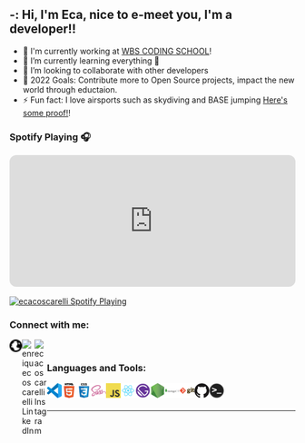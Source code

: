 <!-- REFERENCE -->
<!-- https://www.youtube.com/watch?v=n6d4KHSKqGk -->
<!-- https://github.com/codeSTACKr/codeSTACKr/blob/master/README.md -->

## -: Hi, I'm Eca, nice to e-meet you, I'm a developer!!

- 🔭 I'm currently working at [WBS CODING SCHOOL][Wbs]!
- 🌱 I’m currently learning everything 🤣
- 👯 I’m looking to collaborate with other developers
- 🥅 2022 Goals: Contribute more to Open Source projects, impact the new world through eductaion.
- ⚡ Fun fact: I love airsports such as skydiving and BASE jumping [Here's some proof!][youtubereel]!

### Spotify Playing 🎧

<iframe style="border-radius:12px" src="https://open.spotify.com/embed/episode/2esiyT9GTerQWWCn6PCctS?utm_source=generator" width="100%" height="232" frameBorder="0" allowfullscreen="" allow="autoplay; clipboard-write; encrypted-media; fullscreen; picture-in-picture"></iframe>

[<img src="https://res.cloudinary.com/dbggt3o28/image/upload/v1656362264/long_term_ezoome.png" alt="ecacoscarelli Spotify Playing" width="350" />](https://open.spotify.com/user/caf7edctq04na4zb72vbttzko)

### Connect with me:

[<img align="left" alt="ecacoscarelli.com" width="22px" src="https://raw.githubusercontent.com/iconic/open-iconic/master/svg/globe.svg" />][website]
[<img align="left" alt="enriquecoscarelli LinkedIn" width="22px" src="https://cdn.jsdelivr.net/npm/simple-icons@v3/icons/linkedin.svg" />][linkedin]
[<img align="left" alt="ecacoscarelli Instagram" width="22px" src="https://cdn.jsdelivr.net/npm/simple-icons@v3/icons/instagram.svg" />][instagram]

<br />

### Languages and Tools:

<img align="left" alt="Visual Studio Code" width="26px" src="https://raw.githubusercontent.com/github/explore/80688e429a7d4ef2fca1e82350fe8e3517d3494d/topics/visual-studio-code/visual-studio-code.png" />
<img align="left" alt="HTML5" width="26px" src="https://raw.githubusercontent.com/github/explore/80688e429a7d4ef2fca1e82350fe8e3517d3494d/topics/html/html.png" />
<img align="left" alt="CSS3" width="26px" src="https://raw.githubusercontent.com/github/explore/80688e429a7d4ef2fca1e82350fe8e3517d3494d/topics/css/css.png" />
<img align="left" alt="Sass" width="26px" src="https://raw.githubusercontent.com/github/explore/80688e429a7d4ef2fca1e82350fe8e3517d3494d/topics/sass/sass.png" />
<img align="left" alt="JavaScript" width="26px" src="https://raw.githubusercontent.com/github/explore/80688e429a7d4ef2fca1e82350fe8e3517d3494d/topics/javascript/javascript.png" />
<img align="left" alt="React" width="26px" src="https://raw.githubusercontent.com/github/explore/80688e429a7d4ef2fca1e82350fe8e3517d3494d/topics/react/react.png" />
<img align="left" alt="Gatsby" width="26px" src="https://raw.githubusercontent.com/github/explore/e94815998e4e0713912fed477a1f346ec04c3da2/topics/gatsby/gatsby.png" />
<img align="left" alt="Node.js" width="26px" src="https://raw.githubusercontent.com/github/explore/80688e429a7d4ef2fca1e82350fe8e3517d3494d/topics/nodejs/nodejs.png" />
<img align="left" alt="MongoDB" width="26px" src="https://raw.githubusercontent.com/github/explore/80688e429a7d4ef2fca1e82350fe8e3517d3494d/topics/mongodb/mongodb.png" />
<img align="left" alt="Git" width="26px" src="https://raw.githubusercontent.com/github/explore/80688e429a7d4ef2fca1e82350fe8e3517d3494d/topics/git/git.png" />
<img align="left" alt="GitHub" width="26px" src="https://raw.githubusercontent.com/github/explore/78df643247d429f6cc873026c0622819ad797942/topics/github/github.png" />
<img align="left" alt="Terminal" width="26px" src="https://raw.githubusercontent.com/github/explore/80688e429a7d4ef2fca1e82350fe8e3517d3494d/topics/terminal/terminal.png" />

<br />
<br />

---
<!-- 
### 📺 Latest YouTube Videos

<!-- YOUTUBE:START -->
<!-- - [🛑 Don't MISS These Amazing Web Dev Videos! (STACKr News 2021, Issue #8)](https://www.youtube.com/watch?v=tSSzfT5Txv8)
- [How To Write Clean Code! | JavaScript Pro Tips (2021)](https://www.youtube.com/watch?v=ZI3q-_vjSZE)
- [[#7] Top Web Dev Videos You NEED to Watch! (STACKr News 2021, Issue #7)](https://www.youtube.com/watch?v=pQyR71kNTo8)
- [Top VS Code Updates | v1.53 Released!! | Tips & Tricks 2021 (Visual Studio Code)](https://www.youtube.com/watch?v=vTf_KPsD0pQ)
- [Node.js Crash Course for Beginners Tutorial - Learn Node Basics in 30 Minutes!](https://www.youtube.com/watch?v=2LUdnb-mls0) -->
<!-- YOUTUBE:END -->

<!-- ➡️ [more videos...](https://youtube.com/codestackr) -->

<!-- --- --> 

<!-- ### 📕 Latest Blog Posts -->

<!-- BLOG-POST-LIST:START -->
<!-- - [How To Pass Application Tracking Systems (ATS) & Get Interviews - Resume Tips for Software Developer](https://dev.to/codestackr/how-to-pass-application-tracking-systems-ats-get-interviews-resume-tips-for-software-developer-4bmo)
- [Microinteractions: Password Validation Animation](https://dev.to/codestackr/microinteractions-password-validation-animation-5629)
- [Notion + YouTube - A Powerful Combination for Productivity](https://dev.to/codestackr/notion-youtube-a-powerful-combination-for-productivity-1def)
- [Regular Expressions (RegEx) Crash Course](https://dev.to/codestackr/regular-expressions-regex-crash-course-248n)
- [Emmet Part 2 - Advanced](https://dev.to/codestackr/emmet-part-2-advanced-4c65) -->
<!-- BLOG-POST-LIST:END -->

<!-- ➡️ [more blog posts...](https://codestackr.com) -->
<!-- 
---

<details>
  <summary>:zap: Recent GitHub Activity</summary> -->
  
<!--START_SECTION:activity-->
<!-- 1. ❗️ Closed issue [#8](https://github.com/codeSTACKr/free-developer-resources/issues/8) in [codeSTACKr/free-developer-resources](https://github.com/codeSTACKr/free-developer-resources)
2. 🗣 Commented on [#8](https://github.com/codeSTACKr/free-developer-resources/issues/8) in [codeSTACKr/free-developer-resources](https://github.com/codeSTACKr/free-developer-resources)
3. 🗣 Commented on [#7](https://github.com/codeSTACKr/free-developer-resources/issues/7) in [codeSTACKr/free-developer-resources](https://github.com/codeSTACKr/free-developer-resources)
4. 🎉 Merged PR [#7](https://github.com/codeSTACKr/free-developer-resources/pull/7) in [codeSTACKr/free-developer-resources](https://github.com/codeSTACKr/free-developer-resources)
5. 🗣 Commented on [#3](https://github.com/codeSTACKr/codestackr-vscode-theme/issues/3) in [codeSTACKr/codestackr-vscode-theme](https://github.com/codeSTACKr/codestackr-vscode-theme) -->
<!--END_SECTION:activity-->

<!-- </details>

<details>
  <summary>:zap: GitHub Stats</summary>

  <img align="left" alt="EcaCosca's GitHub Stats" src="https://github-readme-stats-six-eta-15.vercel.app/api?username=codeSTACKr&show_icons=true&hide_border=true" />
 -->
</details>

[website]: https://enriquecoscarelli.netlify.app/
[Wbs]: https://www.wbscodingschool.com/
[twitter]: https://twitter.com/ecacoscarelli
[youtube]: https://youtube.com/ecacoscarelli
[youtubereel]: https://www.youtube.com/watch?v=7SVcZRTugWY&t=3s
[instagram]: https://instagram.com/ecacoscarelli
[linkedin]: https://www.linkedin.com/in/enrique-coscarelli/

